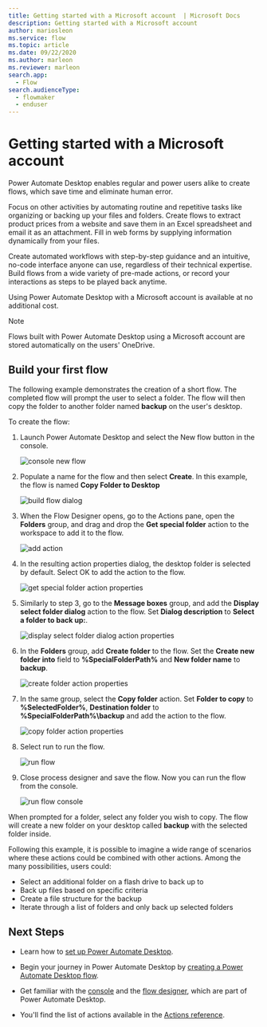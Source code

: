 ```yaml
---
title: Getting started with a Microsoft account  | Microsoft Docs
description: Getting started with a Microsoft account
author: mariosleon
ms.service: flow
ms.topic: article 
ms.date: 09/22/2020
ms.author: marleon
ms.reviewer: marleon
search.app: 
  - Flow
search.audienceType: 
  - flowmaker
  - enduser
---
```


# Getting started with a Microsoft account

Power Automate Desktop enables regular and power users alike to create flows, which save time and eliminate human error. 

Focus on other activities by automating routine and repetitive tasks like organizing or backing up your files and folders. Create flows to extract product prices from a website and save them in an Excel spreadsheet and email it as an attachment. Fill in web forms by supplying information dynamically from your files.  

Create automated workflows with step-by-step guidance and an intuitive, no-code interface anyone can use, regardless of their technical expertise. Build flows from a wide variety of pre-made actions, or record your interactions as steps to be played back anytime. 

Using Power Automate Desktop with a Microsoft account is available at no additional cost.

>[!Note]
>Flows built with Power Automate Desktop using a Microsoft account are stored automatically on the users' OneDrive.

## Build your first flow



The following example demonstrates the creation of a short flow. The completed flow will prompt the user to select a folder. The flow will then copy the folder to another folder named **backup** on the user's desktop.

To create the flow:

1. Launch Power Automate Desktop and select the New flow button in the console.

    ![console new flow](media\getting-started-msa\console-new-flow.png)


1. Populate a name for the flow and then select **Create**. In this example, the flow is named **Copy Folder to Desktop**

    ![build flow dialog](media\getting-started-msa\build-flow-dialog.png)


1. When the Flow Designer opens, go to the Actions pane, open the **Folders** group, and drag and drop the **Get special folder** action to the workspace to add it to the flow.

    ![add action](media\getting-started-msa\add-action.png)



1. In the resulting action properties dialog, the desktop folder is selected by default. Select OK to add the action to the flow.

    ![get special folder action properties](media\getting-started-msa\get-special-folder-action-properties.png)


1. Similarly to step 3, go to the **Message boxes** group, and add the **Display select folder dialog** action to the flow. Set **Dialog description** to **Select a folder to back up:**.

    ![display select folder dialog action properties](media\getting-started-msa\display-select-folder-dialog-action-properties.png)


1. In the **Folders** group, add **Create folder** to the flow. Set the **Create new folder into** field to **%SpecialFolderPath%** and **New folder name** to **backup**.

    ![create folder action properties](media\getting-started-msa\create-folder-action-properties.png)


1. In the same group, select the **Copy folder** action. Set **Folder to copy** to **%SelectedFolder%**, **Destination folder** to **%SpecialFolderPath%\backup** and add the action to the flow.

    ![copy folder action properties](media\getting-started-msa\copy-folder-action-properties.png)


1. Select run to run the flow.

    ![run flow](media\getting-started-msa\run-flow.png)

1. Close process designer and save the flow. Now you can run the flow from the console.

    ![run flow console](media\getting-started-msa\run-flow-console.png)


When prompted for a folder, select any folder you wish to copy. The flow will create a new folder on your desktop called **backup** with the selected folder inside.

Following this example, it is possible to imagine a wide range of scenarios where these actions could be combined with other actions. Among the many possibilities, users could:
* Select an additional folder on a flash drive to back up to
* Back up files based on specific criteria
* Create a file structure for the backup
* Iterate through a list of folders and only back up selected folders


## Next Steps

- Learn how to [set up Power Automate Desktop](setup.md).

- Begin your journey in Power Automate Desktop by [creating a Power Automate Desktop flow](create-flow.md). 

- Get familiar with the [console](console.md) and the [flow designer](flow-designer.md), which are part of Power Automate Desktop. 

- You'll find the list of actions available in the [Actions reference](actions-reference.md).
